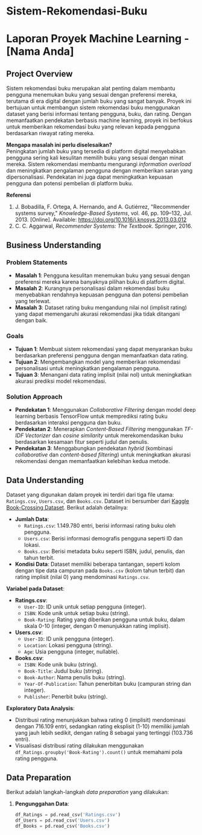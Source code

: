 # Sistem-Rekomendasi-Buku

# Laporan Proyek Machine Learning - [Nama Anda]

## Project Overview

Sistem rekomendasi buku merupakan alat penting dalam membantu pengguna menemukan buku yang sesuai dengan preferensi mereka, terutama di era digital dengan jumlah buku yang sangat banyak. Proyek ini bertujuan untuk membangun sistem rekomendasi buku menggunakan dataset yang berisi informasi tentang pengguna, buku, dan rating. Dengan memanfaatkan pendekatan berbasis machine learning, proyek ini berfokus untuk memberikan rekomendasi buku yang relevan kepada pengguna berdasarkan riwayat rating mereka.

**Mengapa masalah ini perlu diselesaikan?**  
Peningkatan jumlah buku yang tersedia di platform digital menyebabkan pengguna sering kali kesulitan memilih buku yang sesuai dengan minat mereka. Sistem rekomendasi membantu mengurangi *information overload* dan meningkatkan pengalaman pengguna dengan memberikan saran yang dipersonalisasi. Pendekatan ini juga dapat meningkatkan kepuasan pengguna dan potensi pembelian di platform buku.

**Referensi**  
1. J. Bobadilla, F. Ortega, A. Hernando, and A. Gutiérrez, "Recommender systems survey," *Knowledge-Based Systems*, vol. 46, pp. 109–132, Jul. 2013. [Online]. Available: https://doi.org/10.1016/j.knosys.2013.03.012
2. C. C. Aggarwal, *Recommender Systems: The Textbook*. Springer, 2016.

## Business Understanding

### Problem Statements
- **Masalah 1**: Pengguna kesulitan menemukan buku yang sesuai dengan preferensi mereka karena banyaknya pilihan buku di platform digital.
- **Masalah 2**: Kurangnya personalisasi dalam rekomendasi buku menyebabkan rendahnya kepuasan pengguna dan potensi pembelian yang terlewat.
- **Masalah 3**: Dataset rating buku mengandung nilai nol (implisit rating) yang dapat memengaruhi akurasi rekomendasi jika tidak ditangani dengan baik.

### Goals
- **Tujuan 1**: Membuat sistem rekomendasi yang dapat menyarankan buku berdasarkan preferensi pengguna dengan memanfaatkan data rating.
- **Tujuan 2**: Mengembangkan model yang memberikan rekomendasi personalisasi untuk meningkatkan pengalaman pengguna.
- **Tujuan 3**: Menangani data rating implisit (nilai nol) untuk meningkatkan akurasi prediksi model rekomendasi.

### Solution Approach
- **Pendekatan 1**: Menggunakan *Collaborative Filtering* dengan model deep learning berbasis TensorFlow untuk memprediksi rating buku berdasarkan interaksi pengguna dan buku.
- **Pendekatan 2**: Menerapkan *Content-Based Filtering* menggunakan *TF-IDF Vectorizer* dan *cosine similarity* untuk merekomendasikan buku berdasarkan kesamaan fitur seperti judul dan penulis.
- **Pendekatan 3**: Menggabungkan pendekatan *hybrid* (kombinasi *collaborative* dan *content-based filtering*) untuk meningkatkan akurasi rekomendasi dengan memanfaatkan kelebihan kedua metode.

## Data Understanding

Dataset yang digunakan dalam proyek ini terdiri dari tiga file utama: `Ratings.csv`, `Users.csv`, dan `Books.csv`. Dataset ini bersumber dari [Kaggle Book-Crossing Dataset](https://www.kaggle.com/datasets/arashnic/book-recommendation-dataset). Berikut adalah detailnya:

- **Jumlah Data**:
  - `Ratings.csv`: 1.149.780 entri, berisi informasi rating buku oleh pengguna.
  - `Users.csv`: Berisi informasi demografis pengguna seperti ID dan lokasi.
  - `Books.csv`: Berisi metadata buku seperti ISBN, judul, penulis, dan tahun terbit.
- **Kondisi Data**: Dataset memiliki beberapa tantangan, seperti kolom dengan tipe data campuran pada `Books.csv` (kolom tahun terbit) dan rating implisit (nilai 0) yang mendominasi `Ratings.csv`.

**Variabel pada Dataset**:
- **Ratings.csv**:
  - `User-ID`: ID unik untuk setiap pengguna (integer).
  - `ISBN`: Kode unik untuk setiap buku (string).
  - `Book-Rating`: Rating yang diberikan pengguna untuk buku, dalam skala 0-10 (integer, dengan 0 menunjukkan rating implisit).
- **Users.csv**:
  - `User-ID`: ID unik pengguna (integer).
  - `Location`: Lokasi pengguna (string).
  - `Age`: Usia pengguna (integer, nullable).
- **Books.csv**:
  - `ISBN`: Kode unik buku (string).
  - `Book-Title`: Judul buku (string).
  - `Book-Author`: Nama penulis buku (string).
  - `Year-Of-Publication`: Tahun penerbitan buku (campuran string dan integer).
  - `Publisher`: Penerbit buku (string).

**Exploratory Data Analysis**:
- Distribusi rating menunjukkan bahwa rating 0 (implisit) mendominasi dengan 716.109 entri, sedangkan rating eksplisit (1-10) memiliki jumlah yang jauh lebih sedikit, dengan rating 8 sebagai yang tertinggi (103.736 entri).
- Visualisasi distribusi rating dilakukan menggunakan `df_Ratings.groupby('Book-Rating').count()` untuk memahami pola rating pengguna.

## Data Preparation

Berikut adalah langkah-langkah *data preparation* yang dilakukan:

1. **Pengunggahan Data**:
   ```python
   df_Ratings = pd.read_csv('Ratings.csv')
   df_Users = pd.read_csv('Users.csv')
   df_Books = pd.read_csv('Books.csv')
